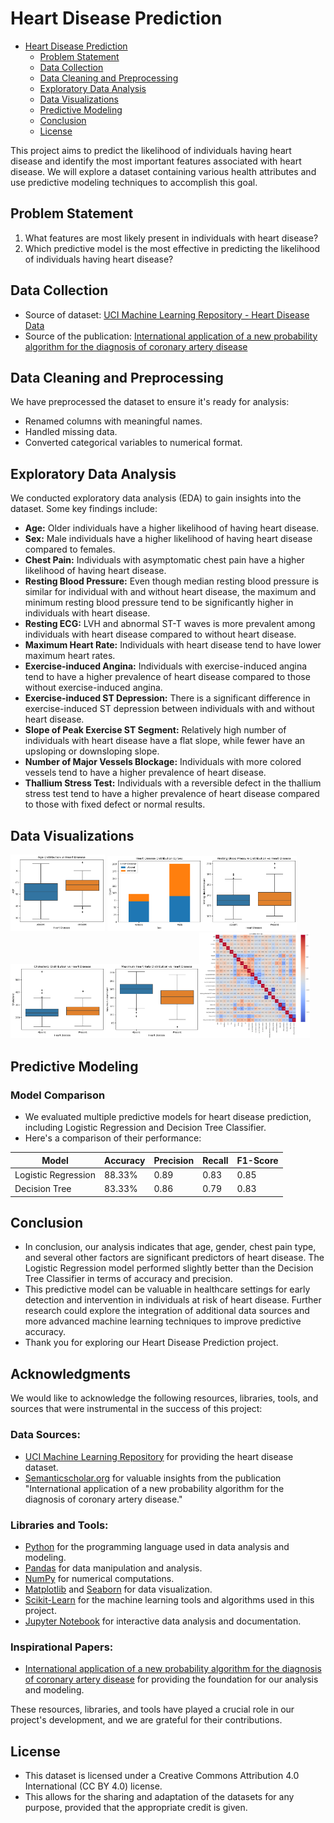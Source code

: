 # Heart Disease Prediction

- [Heart Disease Prediction](#heart-disease-prediction)
  - [Problem Statement](#problem-statement)
  - [Data Collection](#data-collection)
  - [Data Cleaning and Preprocessing](#data-cleaning-and-preprocessing)
  - [Exploratory Data Analysis](#exploratory-data-analysis)
  - [Data Visualizations](#data-visualizations)
  - [Predictive Modeling](#predictive-modeling)
  - [Conclusion](#conclusion)
  - [License](#license)

This project aims to predict the likelihood of individuals having heart disease and identify the most important features associated with heart disease. We will explore a dataset containing various health attributes and use predictive modeling techniques to accomplish this goal.

## Problem Statement

1. What features are most likely present in individuals with heart disease?
2. Which predictive model is the most effective in predicting the likelihood of individuals having heart disease?

## Data Collection

- Source of dataset: [UCI Machine Learning Repository - Heart Disease Data](https://archive.ics.uci.edu/dataset/45/heart+disease)
- Source of the publication: [International application of a new probability algorithm for the diagnosis of coronary artery disease](https://www.semanticscholar.org/paper/International-application-of-a-new-probability-for-Detrano-J%C3%A1nosi/a7d714f8f87bfc41351eb5ae1e5472f0ebbe0574)

## Data Cleaning and Preprocessing

We have preprocessed the dataset to ensure it's ready for analysis:

- Renamed columns with meaningful names.
- Handled missing data.
- Converted categorical variables to numerical format.

## Exploratory Data Analysis

We conducted exploratory data analysis (EDA) to gain insights into the dataset. Some key findings include:

- **Age:** Older individuals have a higher likelihood of having heart disease.
- **Sex:** Male individuals have a higher likelihood of having heart disease compared to females.
- **Chest Pain:** Individuals with asymptomatic chest pain have a higher likelihood of having heart disease.
- **Resting Blood Pressure:** Even though median resting blood pressure is similar for individual with and without heart disease, the maximum and minimum resting blood pressure tend to be significantly higher in individuals with heart disease.
- **Resting ECG:** LVH and abnormal ST-T waves is more prevalent among individuals with heart disease compared to without heart disease.
- **Maximum Heart Rate:** Individuals with heart disease tend to have lower maximum heart rates.
- **Exercise-induced Angina:** Individuals with exercise-induced angina tend to have a higher prevalence of heart disease compared to those without exercise-induced angina.
- **Exercise-induced ST Depression:** There is a significant difference in exercise-induced ST depression between individuals with and without heart disease.
- **Slope of Peak Exercise ST Segment:** Relatively high number of individuals with heart disease have a flat slope, while fewer have an upsloping or downsloping slope.
- **Number of Major Vessels Blockage:** Individuals with more colored vessels tend to have a higher prevalence of heart disease.
- **Thallium Stress Test:** Individuals with a reversible defect in the thallium stress test tend to have a higher prevalence of heart disease compared to those with fixed defect or normal results.

## Data Visualizations
<img src="https://github.com/josefroslan/heartdisease/blob/main/img/agevshd.png" alt="Age Distribution vs Heart Disease" width="30%"> <img src="https://github.com/josefroslan/heartdisease/blob/main/img/sexvshd.png" alt="Sex Distribution vs Heart Disease" width="30%"><img src="https://github.com/josefroslan/heartdisease/blob/main/img/bpvshd.png" alt="Resting Blood Pressure Distribution vs Heart Disease" width="30%"><img src="https://github.com/josefroslan/heartdisease/blob/main/img/cholvshd.png" alt="Cholesterol Distribution vs Heart Disease" width="30%"><img src="https://github.com/josefroslan/heartdisease/blob/main/img/hrvshd.png" alt="Maximum Heart Rate Distribution vs Heart Disease" width="30%"><img src="https://github.com/josefroslan/heartdisease/blob/main/img/corrheatmap.png" alt="Correlation Heatmap" width="35%">

## Predictive Modeling

### Model Comparison

- We evaluated multiple predictive models for heart disease prediction, including Logistic Regression and Decision Tree Classifier. 
- Here's a comparison of their performance:

| Model                | Accuracy | Precision | Recall | F1-Score |
|----------------------|----------|-----------|--------|----------|
| Logistic Regression  | 88.33%   | 0.89      | 0.83   | 0.85     |
| Decision Tree        | 83.33%   | 0.86      | 0.79   | 0.83     |

## Conclusion

- In conclusion, our analysis indicates that age, gender, chest pain type, and several other factors are significant predictors of heart disease. The Logistic Regression model performed slightly better than the Decision Tree Classifier in terms of accuracy and precision.
- This predictive model can be valuable in healthcare settings for early detection and intervention in individuals at risk of heart disease. Further research could explore the integration of additional data sources and more advanced machine learning techniques to improve predictive accuracy.
- Thank you for exploring our Heart Disease Prediction project.

## Acknowledgments

We would like to acknowledge the following resources, libraries, tools, and sources that were instrumental in the success of this project:

### Data Sources:
- [UCI Machine Learning Repository](https://archive.ics.uci.edu/dataset/45/heart+disease) for providing the heart disease dataset.
- [Semanticscholar.org](https://www.semanticscholar.org/paper/International-application-of-a-new-probability-for-Detrano-J%C3%A1nosi/a7d714f8f87bfc41351eb5ae1e5472f0ebbe0574) for valuable insights from the publication "International application of a new probability algorithm for the diagnosis of coronary artery disease."

### Libraries and Tools:
- [Python](https://www.python.org/) for the programming language used in data analysis and modeling.
- [Pandas](https://pandas.pydata.org/) for data manipulation and analysis.
- [NumPy](https://numpy.org/) for numerical computations.
- [Matplotlib](https://matplotlib.org/) and [Seaborn](https://seaborn.pydata.org/) for data visualization.
- [Scikit-Learn](https://scikit-learn.org/) for the machine learning tools and algorithms used in this project.
- [Jupyter Notebook](https://jupyter.org/) for interactive data analysis and documentation.

### Inspirational Papers:
- [International application of a new probability algorithm for the diagnosis of coronary artery disease](https://pubmed.ncbi.nlm.nih.gov/2756873/) for providing the foundation for our analysis and modeling.

These resources, libraries, and tools have played a crucial role in our project's development, and we are grateful for their contributions.

## License
- This dataset is licensed under a Creative Commons Attribution 4.0 International (CC BY 4.0) license.
- This allows for the sharing and adaptation of the datasets for any purpose, provided that the appropriate credit is given.

